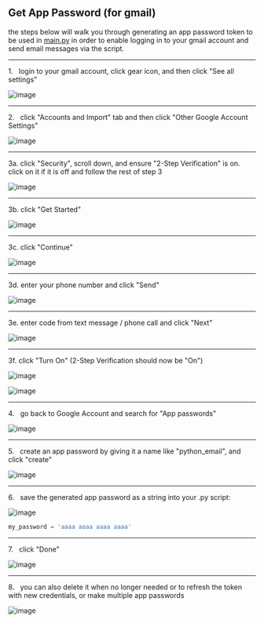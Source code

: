 ## Get App Password (for gmail)

the steps below will walk you through generating an app password token to be used in [main.py](https://github.com/coleman-zachery/send_email/blob/main/main.py) in order to enable logging in to your gmail account and send email messages via the script.

---

1.   login to your gmail account, click gear icon, and then click "See all settings"

![image](https://github.com/coleman-zachery/send_email/assets/42438576/5f9b7ffa-04fa-4878-a918-3cb3cbb65bb2)

---

2.   click "Accounts and Import" tab and then click "Other Google Account Settings"

![image](https://github.com/coleman-zachery/send_email/assets/42438576/fefd767c-34a0-4e74-be84-a554dead3b90)

---

3a. click "Security", scroll down, and ensure "2-Step Verification" is on. click on it if it is off and follow the rest of step 3

![image](https://github.com/coleman-zachery/send_email/assets/42438576/a8343060-79a5-40f5-be21-82b188470112)

---

3b. click "Get Started"

![image](https://github.com/coleman-zachery/send_email/assets/42438576/d958317d-1b8a-425a-af0b-6d023daa4dcb)

---

3c. click "Continue"

![image](https://github.com/coleman-zachery/send_email/assets/42438576/90e2b9bd-b04a-4c1f-bf59-7bf8a2b2d9e1)

---

3d. enter your phone number and click "Send"

![image](https://github.com/coleman-zachery/send_email/assets/42438576/c74767cc-2318-423c-96df-6f0b9aad7a77)

---

3e. enter code from text message / phone call and click "Next"

![image](https://github.com/coleman-zachery/send_email/assets/42438576/ef71ef02-f1d6-4666-927e-76230175e113)

---

3f. click "Turn On" (2-Step Verification should now be "On")

![image](https://github.com/coleman-zachery/send_email/assets/42438576/4a269833-c86b-4236-92d2-9ad5421549c4)

![image](https://github.com/coleman-zachery/send_email/assets/42438576/dfe59fd9-cc6e-43bc-a684-b0bc4c7c7bd2)

---

4.   go back to Google Account and search for "App passwords"

![image](https://github.com/coleman-zachery/send_email/assets/42438576/1027d01a-6227-415f-ad27-5116fabb86ce)

---

5.   create an app password by giving it a name like "python_email", and click "create"

![image](https://github.com/coleman-zachery/send_email/assets/42438576/78b84982-8a3f-445f-aa1b-610b8da5fb9b)

---

6.   save the generated app password as a string into your .py script:

![image](https://github.com/coleman-zachery/send_email/assets/42438576/7e628c85-1de0-4719-ae19-ff66a146bbc8)

``` python
my_password = 'aaaa aaaa aaaa aaaa'
```

---

7.   click "Done"

![image](https://github.com/coleman-zachery/send_email/assets/42438576/eb0fb932-b401-4dae-a4ae-afae43e54fd4)

---

8.   you can also delete it when no longer needed or to refresh the token with new credentials, or make multiple app passwords

![image](https://github.com/coleman-zachery/send_email/assets/42438576/6f20add4-8014-49ed-bfc8-2d9322f7d2a4)

